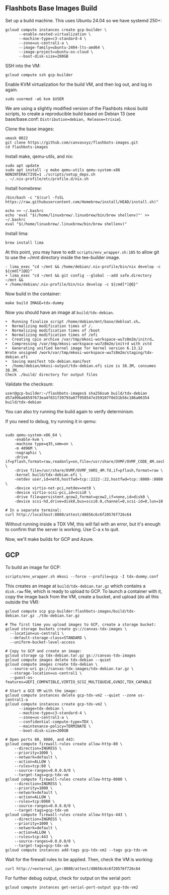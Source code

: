 ## Flashbots Base Images Build

Set up a build machine. This uses Ubuntu 24.04 so we have systemd 250+:

```
gcloud compute instances create gcp-builder \
      --enable-nested-virtualization \
      --machine-type=c3-standard-4 \
      --zone=us-central1-a \
      --image-family=ubuntu-2404-lts-amd64 \
      --image-project=ubuntu-os-cloud \
      --boot-disk-size=200GB
```

SSH into the VM:

```
gcloud compute ssh gcp-builder
```

Enable KVM virtualization for the build VM, and then log out, and log
in again.

```
sudo usermod -aG kvm $USER
```

We are using a slightly modified version of the Flashbots mkosi build
scripts, to create a reproducible build based on Debian 13 (see
base/base.conf: `Distribution=debian, Release=trixie`).

Clone the base images:

```
umask 0022
git clone https://github.com/canvasxyz/flashbots-images.git
cd flashbots-images
```

Install make, qemu-utils, and nix:

```
sudo apt update
sudo apt install -y make qemu-utils qemu-system-x86
NONINTERACTIVE=1 ./scripts/setup_deps.sh
. ~/.nix-profile/etc/profile.d/nix.sh
```

Install homebrew:

```
/bin/bash -c "$(curl -fsSL https://raw.githubusercontent.com/Homebrew/install/HEAD/install.sh)"

echo >> ~/.bashrc
echo 'eval "$(/home/linuxbrew/.linuxbrew/bin/brew shellenv)"' >> ~/.bashrc
eval "$(/home/linuxbrew/.linuxbrew/bin/brew shellenv)"
```

Install lima:

```
brew install lima
```

At this point, you may have to edit `scripts/env_wrapper.sh:105` to
allow git to use the ~/mnt directory inside the tee-builder image.

```
- lima_exec "cd ~/mnt && /home/debian/.nix-profile/bin/nix develop -c ${cmd[*]@Q}"
+ lima_exec "cd ~/mnt && git config --global --add safe.directory ~/mnt &&
+ /home/debian/.nix-profile/bin/nix develop -c ${cmd[*]@Q}"
```

Now build in the container:

```
make build IMAGE=tdx-dummy
```

Now you should have an image at `build/tdx-debian`.

```
‣  Running finalize script /home/debian/mnt/base/debloat.sh…
‣  Normalizing modification times of /.
‣  Normalizing modification times of /boot
‣  Normalizing modification times of /efi
‣  Creating cpio archive /var/tmp/mkosi-workspace-wu7z8m2m/initrd…
‣  Compressing /var/tmp/mkosi-workspace-wu7z8m2m/initrd with zstd
‣  Generating unified kernel image for kernel version 6.13.12
Wrote unsigned /work/var/tmp/mkosi-workspace-wu7z8m2m/staging/tdx-debian.efi
‣  Saving manifest tdx-debian.manifest
‣  /home/debian/mkosi-output/tdx-debian.efi size is 38.3M, consumes 38.3M.
Check ./build/ directory for output files
```

Validate the checksum:

```
user@gcp-builder:~/flashbots-images$ sha256sum build/tdx-debian
d57a99ba68597673ea4f831f39793a07f958547e359107f0d31b56c186a06354  build/tdx-debian
```

You can also try running the build again to verify determinism.

If you need to debug, try running it in qemu:

```

sudo qemu-system-x86_64 \
    -enable-kvm \
    -machine type=q35,smm=on \
    -m 4096M \
    -nographic \
    -drive if=pflash,format=raw,readonly=on,file=/usr/share/OVMF/OVMF_CODE_4M.secboot.fd \
    -drive file=/usr/share/OVMF/OVMF_VARS_4M.fd,if=pflash,format=raw \
    -kernel build/tdx-debian.efi \
    -netdev user,id=net0,hostfwd=tcp::2222-:22,hostfwd=tcp::8080-:8080 \
    -device virtio-net-pci,netdev=net0 \
    -device virtio-scsi-pci,id=scsi0 \
    -drive file=persistent.qcow2,format=qcow2,if=none,id=disk0 \
    -device scsi-hd,drive=disk0,bus=scsi0.0,channel=0,scsi-id=0,lun=10

# In a separate terminal:
curl http://localhost:8080/attest/48656c6c6f20576f726c64
```

Without running inside a TDX VM, this will fail with an error, but
it's enough to confirm that the server is working. Use C-a x to quit.

Now, we'll make builds for GCP and Azure.

## GCP

To build an image for GCP:

```
scripts/env_wrapper.sh mkosi --force --profile=gcp -I tdx-dummy.conf
```

This creates an image at `build/tdx-debian.tar.gz` which contains a
`disk.raw` file, which is ready to upload to GCP. To launch a container
with it, copy the image back from the VM, create a bucket, and upload
(do all this outside the VM):

```
gcloud compute scp gcp-builder:flashbots-images/build/tdx-debian.tar.gz ./tdx-debian.tar.gz

# The first time you upload images to GCP, create a storage bucket:
gcloud storage buckets create gs://canvas-tdx-images \
  --location=us-central1 \
  --default-storage-class=STANDARD \
  --uniform-bucket-level-access

# Copy to GCP and create an image:
gcloud storage cp tdx-debian.tar.gz gs://canvas-tdx-images
gcloud compute images delete tdx-debian --quiet
gcloud compute images create tdx-debian \
  --source-uri gs://canvas-tdx-images/tdx-debian.tar.gz \
  --storage-location=us-central1 \
  --guest-os-features=UEFI_COMPATIBLE,VIRTIO_SCSI_MULTIQUEUE,GVNIC,TDX_CAPABLE

# Start a GCE VM with the image:
gcloud compute instances delete gcp-tdx-vm2 --quiet --zone us-central1-a
gcloud compute instances create gcp-tdx-vm2 \
      --image=tdx-debian \
      --machine-type=c3-standard-4 \
      --zone=us-central1-a \
      --confidential-compute-type=TDX \
      --maintenance-policy=TERMINATE \
      --boot-disk-size=200GB

# Open ports 80, 8080, and 443:
gcloud compute firewall-rules create allow-http-80 \
    --direction=INGRESS \
    --priority=1000 \
    --network=default \
    --action=ALLOW \
    --rules=tcp:80 \
    --source-ranges=0.0.0.0/0 \
    --target-tags=gcp-tdx-vm
gcloud compute firewall-rules create allow-http-8080 \
    --direction=INGRESS \
    --priority=1000 \
    --network=default \
    --action=ALLOW \
    --rules=tcp:8080 \
    --source-ranges=0.0.0.0/0 \
    --target-tags=gcp-tdx-vm
gcloud compute firewall-rules create allow-https-443 \
    --direction=INGRESS \
    --priority=1000 \
    --network=default \
    --action=ALLOW \
    --rules=tcp:443 \
    --source-ranges=0.0.0.0/0 \
    --target-tags=gcp-tdx-vm
gcloud compute instances add-tags gcp-tdx-vm2 --tags gcp-tdx-vm
```

Wait for the firewall rules to be applied. Then, check the VM is working:

```
curl http://<external_ip>:8080/attest/48656c6c6f20576f726c64
```

For further debug output, check for output on the serial port:

```
gcloud compute instances get-serial-port-output gcp-tdx-vm2
```
